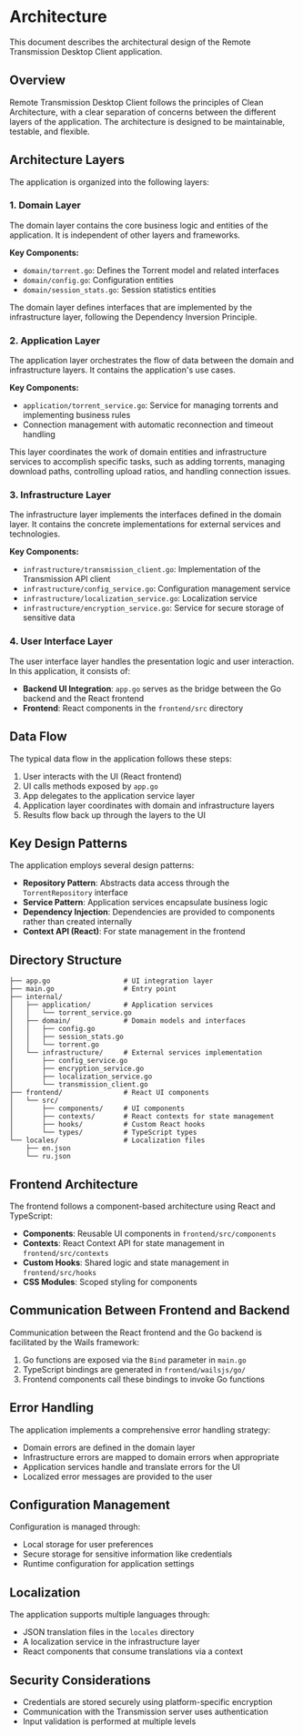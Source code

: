 # Architecture

This document describes the architectural design of the Remote Transmission Desktop Client application.

## Overview

Remote Transmission Desktop Client follows the principles of Clean Architecture, with a clear separation of concerns between the different layers of the application. The architecture is designed to be maintainable, testable, and flexible.

## Architecture Layers

The application is organized into the following layers:

### 1. Domain Layer

The domain layer contains the core business logic and entities of the application. It is independent of other layers and frameworks.

**Key Components:**
- `domain/torrent.go`: Defines the Torrent model and related interfaces
- `domain/config.go`: Configuration entities
- `domain/session_stats.go`: Session statistics entities

The domain layer defines interfaces that are implemented by the infrastructure layer, following the Dependency Inversion Principle.

### 2. Application Layer

The application layer orchestrates the flow of data between the domain and infrastructure layers. It contains the application's use cases.

**Key Components:**
- `application/torrent_service.go`: Service for managing torrents and implementing business rules
- Connection management with automatic reconnection and timeout handling

This layer coordinates the work of domain entities and infrastructure services to accomplish specific tasks, such as adding torrents, managing download paths, controlling upload ratios, and handling connection issues.

### 3. Infrastructure Layer

The infrastructure layer implements the interfaces defined in the domain layer. It contains the concrete implementations for external services and technologies.

**Key Components:**
- `infrastructure/transmission_client.go`: Implementation of the Transmission API client
- `infrastructure/config_service.go`: Configuration management service
- `infrastructure/localization_service.go`: Localization service
- `infrastructure/encryption_service.go`: Service for secure storage of sensitive data

### 4. User Interface Layer

The user interface layer handles the presentation logic and user interaction. In this application, it consists of:

- **Backend UI Integration**: `app.go` serves as the bridge between the Go backend and the React frontend
- **Frontend**: React components in the `frontend/src` directory

## Data Flow

The typical data flow in the application follows these steps:

1. User interacts with the UI (React frontend)
2. UI calls methods exposed by `app.go`
3. App delegates to the application service layer
4. Application layer coordinates with domain and infrastructure layers
5. Results flow back up through the layers to the UI

## Key Design Patterns

The application employs several design patterns:

- **Repository Pattern**: Abstracts data access through the `TorrentRepository` interface
- **Service Pattern**: Application services encapsulate business logic
- **Dependency Injection**: Dependencies are provided to components rather than created internally
- **Context API (React)**: For state management in the frontend

## Directory Structure

```
├── app.go                  # UI integration layer
├── main.go                 # Entry point
├── internal/
│   ├── application/        # Application services
│   │   └── torrent_service.go
│   ├── domain/             # Domain models and interfaces
│   │   ├── config.go
│   │   ├── session_stats.go
│   │   └── torrent.go
│   └── infrastructure/     # External services implementation
│       ├── config_service.go
│       ├── encryption_service.go
│       ├── localization_service.go
│       └── transmission_client.go
├── frontend/               # React UI components
│   └── src/
│       ├── components/     # UI components
│       ├── contexts/       # React contexts for state management
│       ├── hooks/          # Custom React hooks
│       └── types/          # TypeScript types
└── locales/                # Localization files
    ├── en.json
    └── ru.json
```

## Frontend Architecture

The frontend follows a component-based architecture using React and TypeScript:

- **Components**: Reusable UI components in `frontend/src/components`
- **Contexts**: React Context API for state management in `frontend/src/contexts`
- **Custom Hooks**: Shared logic and state management in `frontend/src/hooks`
- **CSS Modules**: Scoped styling for components

## Communication Between Frontend and Backend

Communication between the React frontend and the Go backend is facilitated by the Wails framework:

1. Go functions are exposed via the `Bind` parameter in `main.go`
2. TypeScript bindings are generated in `frontend/wailsjs/go/`
3. Frontend components call these bindings to invoke Go functions

## Error Handling

The application implements a comprehensive error handling strategy:

- Domain errors are defined in the domain layer
- Infrastructure errors are mapped to domain errors when appropriate
- Application services handle and translate errors for the UI
- Localized error messages are provided to the user

## Configuration Management

Configuration is managed through:

- Local storage for user preferences
- Secure storage for sensitive information like credentials
- Runtime configuration for application settings

## Localization

The application supports multiple languages through:

- JSON translation files in the `locales` directory
- A localization service in the infrastructure layer
- React components that consume translations via a context

## Security Considerations

- Credentials are stored securely using platform-specific encryption
- Communication with the Transmission server uses authentication
- Input validation is performed at multiple levels